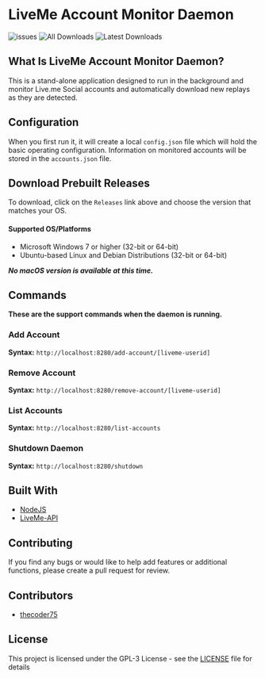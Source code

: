 # LiveMe Account Monitor Daemon

![issues](https://img.shields.io/github/issues-raw/thecoder75/lamd.svg?style=flat-square)
![All Downloads](https://img.shields.io/github/downloads/thecoder75/lamd/total.svg?style=flat-square&label=All+Releases+Downloaded)
![Latest Downloads](https://img.shields.io/github/downloads/thecoder75/lamd/latest/total.svg?style=flat-square&label=Latest+Release+Downloaded)

## What Is LiveMe Account Monitor Daemon?
This is a stand-alone application designed to run in the background and monitor Live.me Social accounts and automatically download new replays as they are detected.

## Configuration
When you first run it, it will create a local `config.json` file which will hold the basic operating configuration.  Information on monitored accounts will be stored in the `accounts.json` file.

## Download Prebuilt Releases

To download, click on the `Releases` link above and choose the version that matches your OS.

#### Supported OS/Platforms
- Microsoft Windows 7 or higher (32-bit or 64-bit)
- Ubuntu-based Linux and Debian Distributions (32-bit or 64-bit)

***No macOS version is available at this time.***

## Commands
**These are the support commands when the daemon is running.**

### Add Account
**Syntax:** `http://localhost:8280/add-account/[liveme-userid]`

### Remove Account
**Syntax:** `http://localhost:8280/remove-account/[liveme-userid]`

### List Accounts
**Syntax:** `http://localhost:8280/list-accounts`

### Shutdown Daemon
**Syntax:** `http://localhost:8280/shutdown`


## Built With
* [NodeJS](http://nodejs.org)
* [LiveMe-API](https://thecoder75.github.io/liveme-api)

## Contributing
If you find any bugs or would like to help add features or additional functions, please create a pull request for review.  

## Contributors
* [thecoder75](https://github.com/thecoder75)

## License
This project is licensed under the GPL-3 License - see the [LICENSE](LICENSE) file for details
